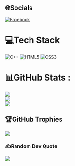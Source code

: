 
## 🌐Socials
[![Facebook](https://img.shields.io/badge/Facebook-%231877F2.svg?logo=Facebook&logoColor=white)](https://www.facebook.com/nhattruong.le.3745496) 

# 💻Tech Stack
![C++](https://img.shields.io/badge/c++-%2300599C.svg?style=flat&logo=c%2B%2B&logoColor=white) ![HTML5](https://img.shields.io/badge/html5-%23E34F26.svg?style=flat&logo=html5&logoColor=white) ![CSS3](https://img.shields.io/badge/css3-%231572B6.svg?style=flat&logo=css3&logoColor=white)
# 📊GitHub Stats :
![](https://github-readme-stats.vercel.app/api?username=nhattruongNeoVim&theme=radical&hide_border=false&include_all_commits=false&count_private=false)<br/>
![](https://github-readme-streak-stats.herokuapp.com/?user=nhattruongNeoVim&theme=radical&hide_border=false)<br/>
![](https://github-readme-stats.vercel.app/api/top-langs/?username=nhattruongNeoVim&theme=radical&hide_border=false&include_all_commits=false&count_private=false&layout=compact)

## 🏆GitHub Trophies
![](https://github-trophies.vercel.app/?username=nhattruongNeoVim&theme=radical&no-frame=false&no-bg=false&margin-w=4)

### ✍️Random Dev Quote
![](https://quotes-github-readme.vercel.app/api?type=horizontal&theme=radical)

